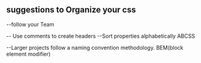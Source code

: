 ## suggestions to Organize your css

--follow your Team

-- Use comments to create headers
--Sort properties alphabetically ABCSS

--Larger projects follow a naming convention methodology. BEM(block element modifier)
